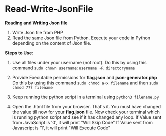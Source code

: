 # Read-Write-JsonFile

**Reading and Writing Json file**
1. Write Json file from PHP 
2. Read the same Json file from Python. Execute your code in Python depending on the content of Json file.


<b>Steps to Use</b>:
1.	Use all files under your username (not root).
	Do this by using this command ```sudo chown username:username -R directoryname```

2.	Provide Executable permissions for <b>flag.json</b> and <b>json-generator.php</b>
	Do this by using this command ```sudo chmod a+x filename``` and then ```sudo chmod 777 filename```

3.	Keep running the python script in a terminal using ```python3 filename.py```

4.	Open the .html file from your browser.
	That's it. You must have changed the value till now for your <b>flag.json</b> file.
	Now check your terminal which is running python script and see if it has changed any loop.
	If Value sent from JavaScript is '0', it will print "Will Skip Code"
	If Value sent from Javascript is '1', it will print "Will Execute Code"
